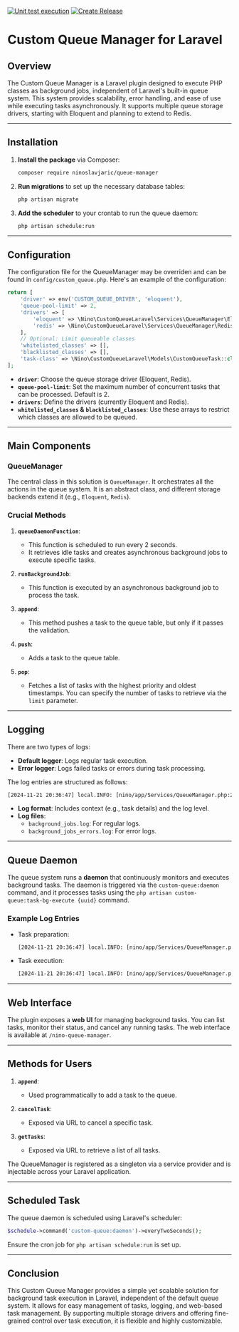 [![Unit test execution](https://github.com/ninoslavjaric/queue-manager/actions/workflows/unittests.yaml/badge.svg)](https://github.com/ninoslavjaric/queue-manager/actions/workflows/unittests.yaml)
[![Create Release](https://github.com/ninoslavjaric/queue-manager/actions/workflows/release.yaml/badge.svg)](https://github.com/ninoslavjaric/queue-manager/actions/workflows/release.yaml)


# Custom Queue Manager for Laravel

## Overview

The Custom Queue Manager is a Laravel plugin designed to execute PHP classes as background jobs, independent of Laravel's built-in queue system. This system provides scalability, error handling, and ease of use while executing tasks asynchronously. It supports multiple queue storage drivers, starting with Eloquent and planning to extend to Redis.

---

## Installation

1. **Install the package** via Composer:

   ```bash
   composer require ninoslavjaric/queue-manager
   ```


2. **Run migrations** to set up the necessary database tables:

   ```bash
   php artisan migrate
   ```

5. **Add the scheduler** to your crontab to run the queue daemon:

   ```bash
   php artisan schedule:run
   ```

---

## Configuration

The configuration file for the QueueManager may be overriden and can be found in `config/custom_queue.php`. Here's an example of the configuration:

```php
return [
    'driver' => env('CUSTOM_QUEUE_DRIVER', 'eloquent'),
    'queue-pool-limit' => 2,
    'drivers' => [
        'eloquent' => \Nino\CustomQueueLaravel\Services\QueueManager\Eloquent::class,
        'redis' => \Nino\CustomQueueLaravel\Services\QueueManager\Redis::class,
    ],
    // Optional: Limit queueable classes
    'whitelisted_classes' => [],
    'blacklisted_classes' => [],
    'task-class' => \Nino\CustomQueueLaravel\Models\CustomQueueTask::class
];
```

- **`driver`**: Choose the queue storage driver (Eloquent, Redis).
- **`queue-pool-limit`**: Set the maximum number of concurrent tasks that can be processed. Default is 2.
- **`drivers`**: Define the drivers (currently Eloquent and Redis).
- **`whitelisted_classes` & `blacklisted_classes`**: Use these arrays to restrict which classes are allowed to be queued.

---

## Main Components

### QueueManager

The central class in this solution is `QueueManager`. It orchestrates all the actions in the queue system. It is an abstract class, and different storage backends extend it (e.g., `Eloquent`, `Redis`).

### Crucial Methods

1. **`queueDaemonFunction`**:
   - This function is scheduled to run every 2 seconds.
   - It retrieves idle tasks and creates asynchronous background jobs to execute specific tasks.
   
2. **`runBackgroundJob`**:
   - This function is executed by an asynchronous background job to process the task.
   
3. **`append`**:
   - This method pushes a task to the queue table, but only if it passes the validation.

4. **`push`**:
   - Adds a task to the queue table.

5. **`pop`**:
   - Fetches a list of tasks with the highest priority and oldest timestamps. You can specify the number of tasks to retrieve via the `limit` parameter.

---

## Logging

There are two types of logs:
- **Default logger**: Logs regular task execution.
- **Error logger**: Logs failed tasks or errors during task processing.

The log entries are structured as follows:

```txt
[2024-11-21 20:36:47] local.INFO: [nino/app/Services/QueueManager.php:219] {"flag":"custom-queue:daemon","queuePoolLimit":3} -----> Cancelling tasks that aren't running in system
```

- **Log format**: Includes context (e.g., task details) and the log level.
- **Log files**:
  - `background_jobs.log`: For regular logs.
  - `background_jobs_errors.log`: For error logs.

---

## Queue Daemon

The queue system runs a **daemon** that continuously monitors and executes background tasks. The daemon is triggered via the `custom-queue:daemon` command, and it processes tasks using the `php artisan custom-queue:task-bg-execute {uuid}` command.

### Example Log Entries

- Task preparation:
  ```txt
  [2024-11-21 20:36:47] local.INFO: [nino/app/Services/QueueManager.php:233] {"flag":"custom-queue:daemon","queuePoolLimit":3,"tasksExtractedCount":2} -----> Preparing tasks for execution
  ```
- Task execution:
  ```txt
  [2024-11-21 20:36:47] local.INFO: [nino/app/Services/QueueManager.php:246] {"flag":"custom-queue:daemon","queuePoolLimit":3,"tasksExtractedCount":2,"cmd":"'\/usr\/local\/bin\/php' '\/var\/www\/html\/artisan' 'custom-queue:task-bg-execute' '4919f8b9-06b9-4902-a96f-80c9bd7a8203'"} -----> Running task in background
  ```

---

## Web Interface

The plugin exposes a **web UI** for managing background tasks. You can list tasks, monitor their status, and cancel any running tasks. The web interface is available at `/nino-queue-manager`.

---

## Methods for Users

1. **`append`**:
   - Used programmatically to add a task to the queue.

2. **`cancelTask`**:
   - Exposed via URL to cancel a specific task.

3. **`getTasks`**:
   - Exposed via URL to retrieve a list of all tasks.

The QueueManager is registered as a singleton via a service provider and is injectable across your Laravel application.

---

## Scheduled Task

The queue daemon is scheduled using Laravel's scheduler:

```php
$schedule->command('custom-queue:daemon')->everyTwoSeconds();
```

Ensure the cron job for `php artisan schedule:run` is set up.

---

## Conclusion

This Custom Queue Manager provides a simple yet scalable solution for background task execution in Laravel, independent of the default queue system. It allows for easy management of tasks, logging, and web-based task management. By supporting multiple storage drivers and offering fine-grained control over task execution, it is flexible and highly customizable.


